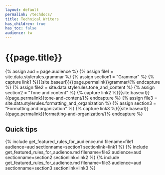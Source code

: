 ```yaml
---
layout: default
permalink: /techdocs/
title: Technical Writers
has_children: true
has_toc: false
audience: tw
---
```

# {{page.title}}

{% assign aud = page.audience %}
{% assign file1 = site.data.stylerules.grammar %}
{% assign section1 = "Grammar" %}
{% capture link1 %}{{site.baseurl}}{{page.permalink}}grammar/{% endcapture %}
{% assign file2 = site.data.stylerules.tone_and_content %}
{% assign section2 = "Tone and content" %}
{% capture link2 %}{{site.baseurl}}{{page.permalink}}tone-and-content/{% endcapture %}
{% assign file3 = site.data.stylerules.formatting_and_organization %}
{% assign section3 = "Formatting and organization" %}
{% capture link3 %}{{site.baseurl}}{{page.permalink}}formatting-and-organization/{% endcapture %}

## Quick tips
{% include get_featured_rules_for_audience.md filename=file1 audience=aud sectionname=section1 sectionlink=link1 %}
{% include get_featured_rules_for_audience.md filename=file2 audience=aud sectionname=section2 sectionlink=link2 %}
{% include get_featured_rules_for_audience.md filename=file3 audience=aud sectionname=section3 sectionlink=link3 %}